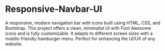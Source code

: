# Responsive-Navbar-UI
A responsive, modern navigation bar with icons built using HTML, CSS, and Bootstrap. This project offers a clean, minimalist UI with Font Awesome icons and is fully customizable. It adapts to different screen sizes with a mobile-friendly hamburger menu. Perfect for enhancing the UI/UX of any website.
